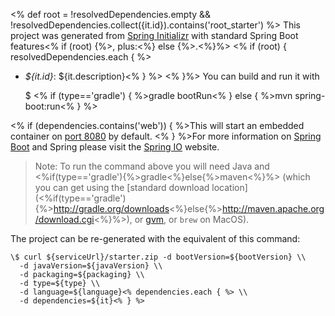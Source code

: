 <% def root = !resolvedDependencies.empty && !resolvedDependencies.collect({it.id}).contains('root_starter') %>
This project was generated from [Spring Initializr](${serviceUrl}) with standard Spring Boot features<% if (root) {%>, plus:<%} else {%>.<%}%> 
<% if (root) { resolvedDependencies.each { %>
* _${it.id}_: ${it.description}<% } %>
<% }%>
You can build and run it with

    \$ <% if (type=='gradle') { %>gradle bootRun<% } else { %>mvn spring-boot:run<% } %>

<% if (dependencies.contains('web')) { %>This will start an embedded container on [port 8080](http://localhost:8080) by default. <% } %>For more information on [Spring Boot](http://projects.spring.io/spring-boot) and Spring please visit the [Spring IO](http://spring.io) website.

> Note: To run the command above you will need Java and <%if(type=='gradle'){%>gradle<%}else{%>maven<%}%> (which you can get using the [standard download location](<%if(type=='gradle'){%>http://gradle.org/downloads<%}else{%>http://maven.apache.org/download.cgi<%}%>), or [gvm](http://gvmtool.net), or `brew` on MacOS).

The project can be re-generated with the equivalent of this command:

    \$ curl ${serviceUrl}/starter.zip -d bootVersion=${bootVersion} \\
      -d javaVersion=${javaVersion} \\
      -d packaging=${packaging} \\
      -d type=${type} \\
      -d language=${language}<% dependencies.each { %> \\
      -d dependencies=${it}<% } %>
      

